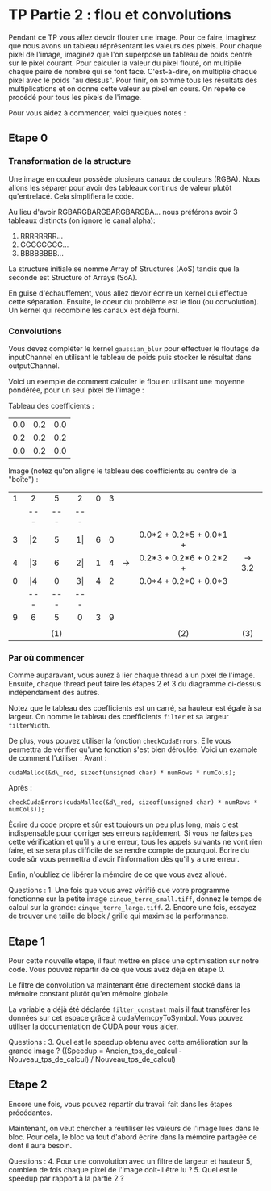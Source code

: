 # TP Partie 2 : flou et convolutions

Pendant ce TP vous allez devoir flouter une image. Pour ce faire, imaginez que nous avons un tableau réprésentant les valeurs des pixels. Pour chaque pixel de l'image, imaginez que l'on superpose un tableau de poids centré sur le pixel courant. Pour calculer la valeur du pixel flouté, on multiplie chaque paire de nombre qui se font face. C'est-à-dire, on multiplie chaque pixel avec le poids "au dessus". Pour finir, on somme tous les résultats des multiplications et on donne cette valeur au pixel en cours.
On répète ce procédé pour tous les pixels de l'image.

Pour vous aidez à commencer, voici quelques notes :

## Etape 0
### Transformation de la structure

Une image en couleur possède plusieurs canaux de couleurs (RGBA). Nous allons les séparer pour avoir des tableaux continus de valeur plutôt qu'entrelacé. Cela simplifiera le code.

Au lieu d'avoir RGBARGBARGBARGBARGBA... nous préférons avoir 3 tableaux distincts (on ignore le canal alpha):
 1) RRRRRRRR...
 2) GGGGGGGG...
 3) BBBBBBBB...

La structure initiale se nomme Array of Structures (AoS) tandis que la seconde est Structure of Arrays (SoA).

En guise d'échauffement, vous allez devoir écrire un kernel qui effectue cette séparation. Ensuite, le coeur du problème est le flou (ou convolution). Un kernel qui recombine les canaux est déjà fourni.

### Convolutions

Vous devez compléter le kernel `gaussian_blur` pour effectuer le floutage de inputChannel en utilisant le tableau de poids puis stocker le résultat dans outputChannel.

Voici un exemple de comment calculer le flou en utilisant une moyenne pondérée, pour un seul pixel de l'image :

Tableau des coefficients :

|     |     |     |
| --- | --- | --- |
| 0.0 | 0.2 | 0.0 |
| 0.2 | 0.2 | 0.2 |
| 0.0 | 0.2 | 0.0 |

Image (notez qu'on aligne le tableau des coefficients au centre de la "boîte") :

|   |    |   |    |   |   |  |                            |         |
|:---:|:---:|:---:|:---:|:---:|:---:|:---:|:-------------:|:-------:|
| 1 |  2 | 5 |  2 | 0 | 3 |  |                            |         |
| |\-\-\-|\-\-\-|\-\-\-|| |  |                            |         |
| 3 |\|2|5|1\|| 6 | 0 |  | 0.0\*2 + 0.2\*5 + 0.0\*1 + |         |
| 4 |\|3|6|2\|| 1 | 4 |->| 0.2\*3 + 0.2\*6 + 0.2\*2 + | ->  3.2 |
| 0 |\|4|0|3\|| 4 | 2 |  | 0.0\*4 + 0.2\*0 + 0.0\*3   |         |
| |\-\-\-|\-\-\-|\-\-\-|| |  |                            |         |
| 9 |  6 | 5 | 0  | 3 | 9 |  |                            |         |
|   |    |   |    |   |   |  |                            |         |
|   |    |(1)|    |   |   |  |             (2)            |     (3) |

### Par où commencer

Comme auparavant, vous aurez à lier chaque thread à un pixel de l'image.
Ensuite, chaque thread peut faire les étapes 2 et 3 du diagramme ci-dessus indépendament des autres.

Notez que le tableau des coefficients est un carré, sa hauteur est égale à sa largeur.
On nomme le tableau des coefficients `filter` et sa largeur `filterWidth`.

De plus, vous pouvez utiliser la fonction `checkCudaErrors`. Elle vous permettra de vérifier qu'une fonction s'est bien déroulée. Voici un example de comment l'utiliser :
Avant :
```cuda
cudaMalloc(&d\_red, sizeof(unsigned char) * numRows * numCols);
```

Après :
```cuda
checkCudaErrors(cudaMalloc(&d\_red, sizeof(unsigned char) * numRows * numCols));
```

Écrire du code propre et sûr est toujours un peu plus long, mais c'est indispensable pour corriger ses erreurs rapidement. Si vous ne faites pas cette vérification et qu'il y a une erreur, tous les appels suivants ne vont rien faire, et se sera plus difficile de se rendre compte de pourquoi. Ecrire du code sûr vous permettra d'avoir l'information dès qu'il y a une erreur.

Enfin, n'oubliez de libérer la mémoire de ce que vous avez alloué.

Questions :
    1. Une fois que vous avez vérifié que votre programme fonctionne sur la petite image `cinque_terre_small.tiff`, donnez le temps de calcul sur la grande: `cinque_terre_large.tiff`.
    2. Encore une fois, essayez de trouver une taille de block / grille qui maximise la performance.

## Etape 1

Pour cette nouvelle étape, il faut mettre en place une optimisation sur notre code. Vous pouvez repartir de ce que vous avez déjà en étape 0.

Le filtre de convolution va maintenant être directement stocké dans la mémoire constant plutôt qu'en mémoire globale.

La variable a déjà été déclarée `filter_constant` mais il faut transférer les données sur cet espace grâce à cudaMemcpyToSymbol. Vous pouvez utiliser la documentation de CUDA pour vous aider.

Questions :
    3. Quel est le speedup obtenu avec cette amélioration sur la grande image ? ((Speedup = Ancien_tps_de_calcul - Nouveau_tps_de_calcul) / Nouveau_tps_de_calcul)

## Etape 2

Encore une fois, vous pouvez repartir du travail fait dans les étapes précédantes.

Maintenant, on veut chercher a réutiliser les valeurs de l'image lues dans le bloc. Pour cela, le bloc va tout d'abord écrire dans la mémoire partagée ce dont il aura besoin.

Questions :
    4. Pour une convolution avec un filtre de largeur et hauteur 5, combien de fois chaque pixel de l'image doit-il être lu ?
    5. Quel est le speedup par rapport à la partie 2 ?
